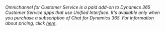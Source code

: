 *Omnichannel for Customer Service is a paid add-on to Dynamics 365 Customer Service apps that use Unified Interface. It's available only when you purchase a subscription of Chat for Dynamics 365. For information about pricing, click [here](https://dynamics.microsoft.com/customer-service/overview/#pricing).*
